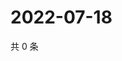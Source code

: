 # 2022-07-18

共 0 条

<!-- BEGIN WEIBO -->
<!-- 最后更新时间 Mon Jul 18 2022 19:14:03 GMT+0800 (China Standard Time) -->

<!-- END WEIBO -->
